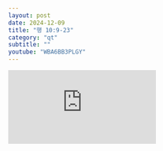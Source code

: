 ```yaml
---
layout: post
date: 2024-12-09
title: "행 10:9-23"
category: "qt"
subtitle: ""
youtube: "WBA6BB3PLGY"
---
```


<div class="youtube margin-large">
    <iframe src="https://www.youtube.com/embed/WBA6BB3PLGY" title="YouTube video player" frameborder="0" allow="accelerometer; autoplay; clipboard-write; encrypted-media; gyroscope; picture-in-picture; web-share" allowfullscreen></iframe>
</div>

